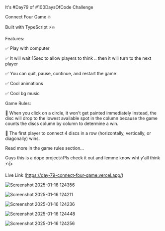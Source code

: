 It's #Day79 of #100DaysOfCode Challenge
 

Connect Four Game 🔥

Built with TypeScript ⚡️🔥

Features: 

✅ Play with computer 

✅ It will wait 15sec to allow players to think .. then it will turn to the next player

✅ You can quit, pause, continue, and restart the game

✅ Cool animations 

✅ Cool bg music

Game Rules:

🔹 When you click on a circle, it won't get painted immediately Instead, the disc will drop to the lowest available spot in the column because the game counts the discs column by column to determine a win.


🔹 The first player to connect 4 discs in a row (horizontally, vertically, or diagonally) wins.

Read more in the game rules section...

Guys this is a dope project🔥Pls check it out and lemme know wht y'all think ⚡️👍



Live Link (https://day-79-connect-four-game.vercel.app/)



![Screenshot 2025-01-16 124356](https://github.com/user-attachments/assets/6d51c339-959a-40a3-b0d9-4c274751908d)



![Screenshot 2025-01-16 124211](https://github.com/user-attachments/assets/cb229bd5-32ed-4810-bbe8-e0783e12ae31)



![Screenshot 2025-01-16 124236](https://github.com/user-attachments/assets/d1cca98e-b14f-4795-9020-41f3bc071986)


![Screenshot 2025-01-16 124448](https://github.com/user-attachments/assets/ff5de8ae-1cf7-4b44-bea6-b44576835dff)



![Screenshot 2025-01-16 124256](https://github.com/user-attachments/assets/47689e77-7874-40f2-9a02-e330a6174ed3)
